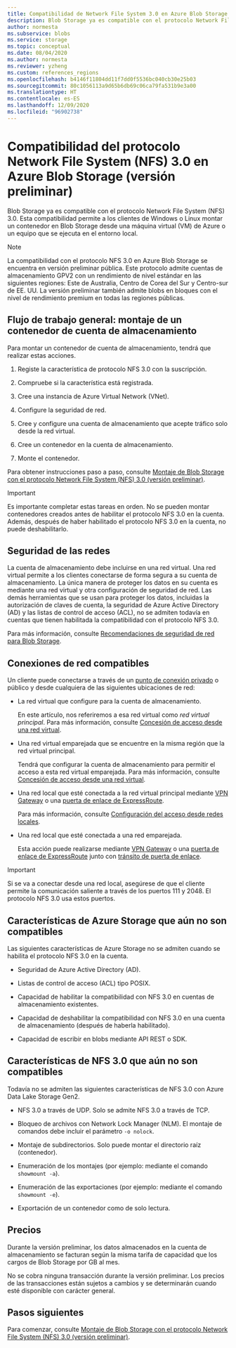 ```yaml
---
title: Compatibilidad de Network File System 3.0 en Azure Blob Storage (versión preliminar) | Microsoft Docs
description: Blob Storage ya es compatible con el protocolo Network File System (NFS) 3.0. Esta compatibilidad permite a los clientes de Windows y Linux montar un contenedor en Blob Storage desde una máquina virtual (VM) de Azure o un equipo que se ejecuta en el entorno local.
author: normesta
ms.subservice: blobs
ms.service: storage
ms.topic: conceptual
ms.date: 08/04/2020
ms.author: normesta
ms.reviewer: yzheng
ms.custom: references_regions
ms.openlocfilehash: b4146f11804dd11f7dd0f5536bc040cb30e25b03
ms.sourcegitcommit: 80c1056113a9d65b6db69c06ca79fa531b9e3a00
ms.translationtype: HT
ms.contentlocale: es-ES
ms.lasthandoff: 12/09/2020
ms.locfileid: "96902738"
---
```

# <a name="network-file-system-nfs-30-protocol-support-in-azure-blob-storage-preview"></a>Compatibilidad del protocolo Network File System (NFS) 3.0 en Azure Blob Storage (versión preliminar)

Blob Storage ya es compatible con el protocolo Network File System (NFS) 3.0. Esta compatibilidad permite a los clientes de Windows o Linux montar un contenedor en Blob Storage desde una máquina virtual (VM) de Azure o un equipo que se ejecuta en el entorno local. 

> [!NOTE]
> La compatibilidad con el protocolo NFS 3.0 en Azure Blob Storage se encuentra en versión preliminar pública. Este protocolo admite cuentas de almacenamiento GPV2 con un rendimiento de nivel estándar en las siguientes regiones: Este de Australia, Centro de Corea del Sur y Centro-sur de EE. UU. La versión preliminar también admite blobs en bloques con el nivel de rendimiento premium en todas las regiones públicas.

## <a name="general-workflow-mounting-a-storage-account-container"></a>Flujo de trabajo general: montaje de un contenedor de cuenta de almacenamiento

Para montar un contenedor de cuenta de almacenamiento, tendrá que realizar estas acciones.

1. Registe la característica de protocolo NFS 3.0 con la suscripción.

2. Compruebe si la característica está registrada.

3. Cree una instancia de Azure Virtual Network (VNet).

4. Configure la seguridad de red.

5. Cree y configure una cuenta de almacenamiento que acepte tráfico solo desde la red virtual.

6. Cree un contenedor en la cuenta de almacenamiento.

7. Monte el contenedor.

Para obtener instrucciones paso a paso, consulte [Montaje de Blob Storage con el protocolo Network File System (NFS) 3.0 (versión preliminar)](network-file-system-protocol-support-how-to.md).

> [!IMPORTANT]
> Es importante completar estas tareas en orden. No se pueden montar contenedores creados antes de habilitar el protocolo NFS 3.0 en la cuenta. Además, después de haber habilitado el protocolo NFS 3.0 en la cuenta, no puede deshabilitarlo.

## <a name="network-security"></a>Seguridad de las redes

La cuenta de almacenamiento debe incluirse en una red virtual. Una red virtual permite a los clientes conectarse de forma segura a su cuenta de almacenamiento. La única manera de proteger los datos en su cuenta es mediante una red virtual y otra configuración de seguridad de red. Las demás herramientas que se usan para proteger los datos, incluidas la autorización de claves de cuenta, la seguridad de Azure Active Directory (AD) y las listas de control de acceso (ACL), no se admiten todavía en cuentas que tienen habilitada la compatibilidad con el protocolo NFS 3.0. 

Para más información, consulte [Recomendaciones de seguridad de red para Blob Storage](security-recommendations.md#networking).

## <a name="supported-network-connections"></a>Conexiones de red compatibles

Un cliente puede conectarse a través de un [punto de conexión privado](../common/storage-private-endpoints.md) o público y desde cualquiera de las siguientes ubicaciones de red:

- La red virtual que configure para la cuenta de almacenamiento. 

  En este artículo, nos referiremos a esa red virtual como *red virtual principal*. Para más información, consulte [Concesión de acceso desde una red virtual](../common/storage-network-security.md#grant-access-from-a-virtual-network).

- Una red virtual emparejada que se encuentre en la misma región que la red virtual principal.

  Tendrá que configurar la cuenta de almacenamiento para permitir el acceso a esta red virtual emparejada. Para más información, consulte [Concesión de acceso desde una red virtual](../common/storage-network-security.md#grant-access-from-a-virtual-network).

- Una red local que esté conectada a la red virtual principal mediante [VPN Gateway](../../vpn-gateway/vpn-gateway-about-vpngateways.md) o una [puerta de enlace de ExpressRoute](../../expressroute/expressroute-howto-add-gateway-portal-resource-manager.md). 

  Para más información, consulte [Configuración del acceso desde redes locales](../common/storage-network-security.md#configuring-access-from-on-premises-networks).

- Una red local que esté conectada a una red emparejada.

  Esta acción puede realizarse mediante [VPN Gateway](../../vpn-gateway/vpn-gateway-about-vpngateways.md) o una [puerta de enlace de ExpressRoute](../../expressroute/expressroute-howto-add-gateway-portal-resource-manager.md) junto con [tránsito de puerta de enlace](/azure/architecture/reference-architectures/hybrid-networking/vnet-peering#gateway-transit). 

> [!IMPORTANT]
> Si se va a conectar desde una red local, asegúrese de que el cliente permite la comunicación saliente a través de los puertos 111 y 2048. El protocolo NFS 3.0 usa estos puertos.

## <a name="azure-storage-features-not-yet-supported"></a>Características de Azure Storage que aún no son compatibles

Las siguientes características de Azure Storage no se admiten cuando se habilita el protocolo NFS 3.0 en la cuenta. 

- Seguridad de Azure Active Directory (AD).

- Listas de control de acceso (ACL) tipo POSIX.

- Capacidad de habilitar la compatibilidad con NFS 3.0 en cuentas de almacenamiento existentes.

- Capacidad de deshabilitar la compatibilidad con NFS 3.0 en una cuenta de almacenamiento (después de haberla habilitado).

- Capacidad de escribir en blobs mediante API REST o SDK. 
  
## <a name="nfs-30-features-not-yet-supported"></a>Características de NFS 3.0 que aún no son compatibles

Todavía no se admiten las siguientes características de NFS 3.0 con Azure Data Lake Storage Gen2.

- NFS 3.0 a través de UDP. Solo se admite NFS 3.0 a través de TCP.

- Bloqueo de archivos con Network Lock Manager (NLM). El montaje de comandos debe incluir el parámetro `-o nolock`.

- Montaje de subdirectorios. Solo puede montar el directorio raíz (contenedor).

- Enumeración de los montajes (por ejemplo: mediante el comando `showmount -a`).

- Enumeración de las exportaciones (por ejemplo: mediante el comando `showmount -e`).

- Exportación de un contenedor como de solo lectura.

## <a name="pricing"></a>Precios

Durante la versión preliminar, los datos almacenados en la cuenta de almacenamiento se facturan según la misma tarifa de capacidad que los cargos de Blob Storage por GB al mes. 

No se cobra ninguna transacción durante la versión preliminar. Los precios de las transacciones están sujetos a cambios y se determinarán cuando esté disponible con carácter general.

## <a name="next-steps"></a>Pasos siguientes

Para comenzar, consulte [Montaje de Blob Storage con el protocolo Network File System (NFS) 3.0 (versión preliminar)](network-file-system-protocol-support-how-to.md).